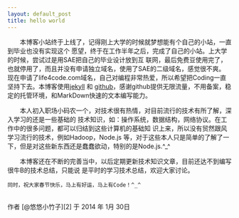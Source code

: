 ```yaml
---
layout: default_post
title: hello world
---
```


　　本博客小站终于上线了，记得刚上大学的时候就梦想能有个自己的小站，一直到毕业也没有实现这个
愿望，终于在工作半年之后，完成了自己的小站。上大学的时候，尝试过是用SAE把自己的毕业设计放到互
联网，最后免费豆使用完了，也就停用了，而且并没有申请独立域名，使用了SAE的二级域名，感觉很不爽。
现在申请了life4code.com域名，自己对编程非常热爱，所以希望把Coding一直坚持下去。本博客使用[jekyll][0] 
和 [github][1]，感谢github提供无限流量，不用备案，稳定的托管环境，和MarkDown快速的文本编写能力。

　　本人初入职场小码农一个，对技术很有热情，对目前流行的技术有所了解，深入学习的还是一些基础的
技术知识，如：操作系统，数据结构，网络协议。在工作中的很多问题，都可以归结到这些计算机的基础知
识上来，所以没有贸然跟风学习流行的技术，例如Hadoop，Node.js 等，对于这些本人只是简单的了解了一
下，但是对这些新东西还是蠢蠢欲动，特别的是Node.js.^_^

　　本博客还在不断的完善当中，以后定期更新技术知识文章，目前还达不到编写很牛B的技术总结，只能说
是平时的学习技术总结，欢迎大家讨论。

	同时，祝大家春节快乐，马上有好运，马上有Code！^_^

<br/>
作者 [@悠悠小竹子][2]     
于 2014 年 1月 30日

[0]:http://www.jekyllrb.com
[1]:https://github.com
[2]: http://weibo.com/wtstengshencom
　　


